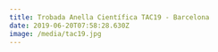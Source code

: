 ```yaml
---
title: Trobada Anella Científica TAC19 - Barcelona
date: 2019-06-20T07:58:28.630Z
image: /media/tac19.jpg
---
```


